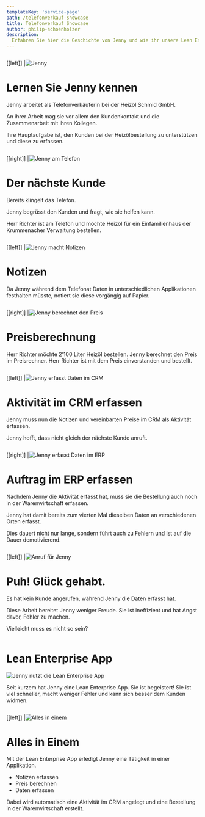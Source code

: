 ```yaml
---
templateKey: 'service-page'
path: /telefonverkauf-showcase
title: Telefonverkauf Showcase
author: philip-schoenholzer
description: 
  Erfahren Sie hier die Geschichte von Jenny und wie ihr unsere Lean Enterprise App hilft ihre Arbeit besser zu machen.
---
```


<div class="full-width" style="overflow: auto;">
<div class="container">

[[left]]
|![Jenny](img/jenny.png)

# Lernen Sie Jenny kennen

Jenny arbeitet als Telefonverkäuferin bei der Heizöl Schmid GmbH.

An ihrer Arbeit mag sie vor allem den Kundenkontakt und die Zusammenarbeit mit ihren Kollegen.

Ihre Hauptaufgabe ist, den Kunden bei der Heizölbestellung zu unterstützen und diese zu erfassen.

</div>
</div>

<div class="full-width dark-section" style="overflow: auto;">
<div class="container">

[[right]]
|![Jenny am Telefon](img/hello-jenny.png)

# Der nächste Kunde

Bereits klingelt das Telefon.

Jenny begrüsst den Kunden und fragt, wie sie helfen kann.

Herr Richter ist am Telefon und möchte Heizöl für ein Einfamilienhaus der Krummenacher Verwaltung bestellen.

</div>
</div>

<div class="full-width" style="overflow: auto;">
<div class="container">

[[left]]
|![Jenny macht Notizen](img/jenny-notes.png)

# Notizen

Da Jenny während dem Telefonat Daten in unterschiedlichen Applikationen festhalten müsste, notiert sie diese vorgängig auf Papier.

</div>
</div>

<div class="full-width dark-section" style="overflow: auto;">
<div class="container">

[[right]]
|![Jenny berechnet den Preis](img/jenny-calc.png)

# Preisberechnung

Herr Richter möchte 2’100 Liter Heizöl bestellen. Jenny berechnet den Preis im Preisrechner. Herr Richter ist mit dem Preis einverstanden und bestellt.

</div>
</div>

<div class="full-width" style="overflow: auto;">
<div class="container">

[[left]]
|![Jenny erfasst Daten im CRM](img/jenny-crm.png)

# Aktivität im CRM erfassen

Jenny muss nun die Notizen und vereinbarten Preise im CRM als Aktivität erfassen.

Jenny hofft, dass nicht gleich der nächste Kunde anruft.

</div>
</div>

<div class="full-width dark-section" style="overflow: auto;">
<div class="container">

[[right]]
|![Jenny erfasst Daten im ERP](img/jenny-erp.png)

# Auftrag im ERP erfassen

Nachdem Jenny die Aktivität erfasst hat, muss sie die Bestellung auch noch in der Warenwirtschaft erfassen.

Jenny hat damit bereits zum vierten Mal dieselben Daten an verschiedenen Orten erfasst.

Dies dauert nicht nur lange, sondern führt auch zu Fehlern und ist auf die Dauer demotivierend.

</div>
</div>

<div class="full-width" style="overflow: auto; ">
<div class="container">

[[left]]
|![Anruf für Jenny](img/jenny-lucky.jpg)

# Puh! Glück gehabt.

Es hat kein Kunde angerufen, während Jenny die Daten erfasst hat.

Diese Arbeit bereitet Jenny weniger Freude. Sie ist ineffizient und hat Angst davor, Fehler zu machen.

Vielleicht muss es nicht so sein?

</div>
</div>

<div class="full-width dark-section" style="overflow: auto;">
<div class="container">

# Lean Enterprise App

![Jenny nutzt die Lean Enterprise App](img/jenny-lea.gif)

Seit kurzem hat Jenny eine Lean Enterprise App. Sie ist begeistert! Sie ist viel schneller, macht weniger Fehler und kann sich besser dem Kunden widmen.

</div>
</div>

<div class="full-width" style="overflow: auto;">
<div class="container">

[[left]]
|![Alles in einem](img/jenny-allinone.png)

# Alles in Einem

Mit der Lean Enterprise App erledigt Jenny eine Tätigkeit in einer Applikation.

* Notizen erfassen
* Preis berechnen
* Daten erfassen

Dabei wird automatisch eine Aktivität im CRM angelegt und eine Bestellung in der Warenwirtschaft erstellt.

</div>
</div>
